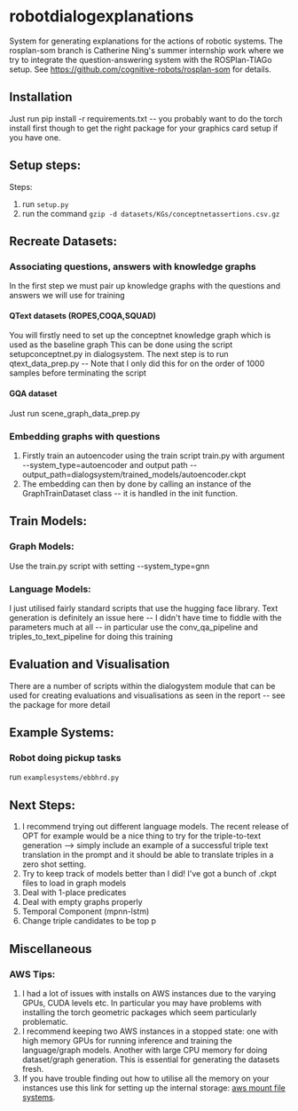 # robotdialogexplanations
System for generating explanations for the actions of robotic systems.
The rosplan-som branch is Catherine Ning's summer internship work where we try to integrate the question-answering system with the ROSPlan-TIAGo setup. See https://github.com/cognitive-robots/rosplan-som for details.

## Installation
Just run pip install -r requirements.txt -- you probably want to do the torch install first though to get the right package for your graphics card setup if you have one.

## Setup steps:
Steps:
1. run `setup.py`
2. run the command `gzip -d datasets/KGs/conceptnetassertions.csv.gz`

## Recreate Datasets:
### Associating questions, answers with knowledge graphs
In the first step we must pair up knowledge graphs with the questions and answers we will use for training
#### QText datasets (ROPES,COQA,SQUAD)
You will firstly need to set up the conceptnet knowledge graph which is used as the baseline graph
This can be done using the script setupconceptnet.py in dialogsystem.
The next step is to run qtext_data_prep.py
-- Note that I only did this for on the order of 1000 samples before terminating the script
#### GQA dataset
Just run scene_graph_data_prep.py
### Embedding graphs with questions
1. Firstly train an autoencoder using the train script train.py with argument --system_type=autoencoder and output path --output_path=dialogsystem/trained_models/autoencoder.ckpt
1. The embedding can then by done by calling an instance of the GraphTrainDataset class -- it is handled in the init function.
## Train Models:
### Graph Models:
Use the train.py script with setting --system_type=gnn
### Language Models:
I just utilised fairly standard scripts that use the hugging face library. Text generation is definitely an issue here -- I didn't have time to fiddle with the parameters much at all
-- in particular use the conv_qa_pipeline and triples_to_text_pipeline for doing this training
## Evaluation and Visualisation
There are a number of scripts within the dialogystem module that can be used for creating evaluations and visualisations as seen in the report -- see the package for more detail
## Example Systems:
### Robot doing pickup tasks
run `examplesystems/ebbhrd.py`

## Next Steps:
1. I recommend trying out different language models. The recent release of OPT for example would be a nice thing to try for the triple-to-text generation --> simply include an example of a successful triple text translation in the prompt and it should be able to translate triples in a zero shot setting.
2. Try to keep track of models better than I did! I've got a bunch of .ckpt files to load in graph models
3. Deal with 1-place predicates
4. Deal with empty graphs properly
5. Temporal Component (mpnn-lstm)
6. Change triple candidates to be top p
## Miscellaneous
### AWS Tips:
1. I had a lot of issues with installs on AWS instances due to the varying GPUs, CUDA levels etc. In particular you may have problems with installing the torch geometric packages which seem particularly problematic.
2. I recommend keeping two AWS instances in a stopped state: one with high memory GPUs for running inference and training the language/graph models. Another with large CPU memory for doing dataset/graph generation. This is essential for generating the datasets fresh. 
3. If you have trouble finding out how to utilise all the memory on your instances 
use this link for setting up the internal storage: [aws mount file systems](https://docs.aws.amazon.com/AWSEC2/latest/UserGuide/ebs-using-volumes.html).

